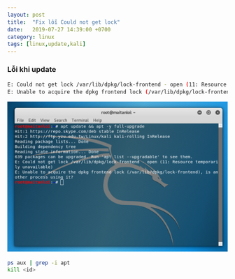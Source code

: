 ```yaml
---
layout: post
title:  "Fix lỗi Could not get lock"
date:   2019-07-27 14:39:00 +0700
category: linux
tags: [linux,update,kali]
---
```

### Lỗi khi update
```sh
E: Could not get lock /var/lib/dpkg/lock-frontend - open (11: Resource temporarily unavailable)
E: Unable to acquire the dpkg frontend lock (/var/lib/dpkg/lock-frontend), is another process using it?
```
![Could not get lock][dpkg-lock]


```sh
ps aux | grep -i apt
kill <id>
```


[dpkg-lock]: /assets/img/07-2019/dpkg-lock.png

